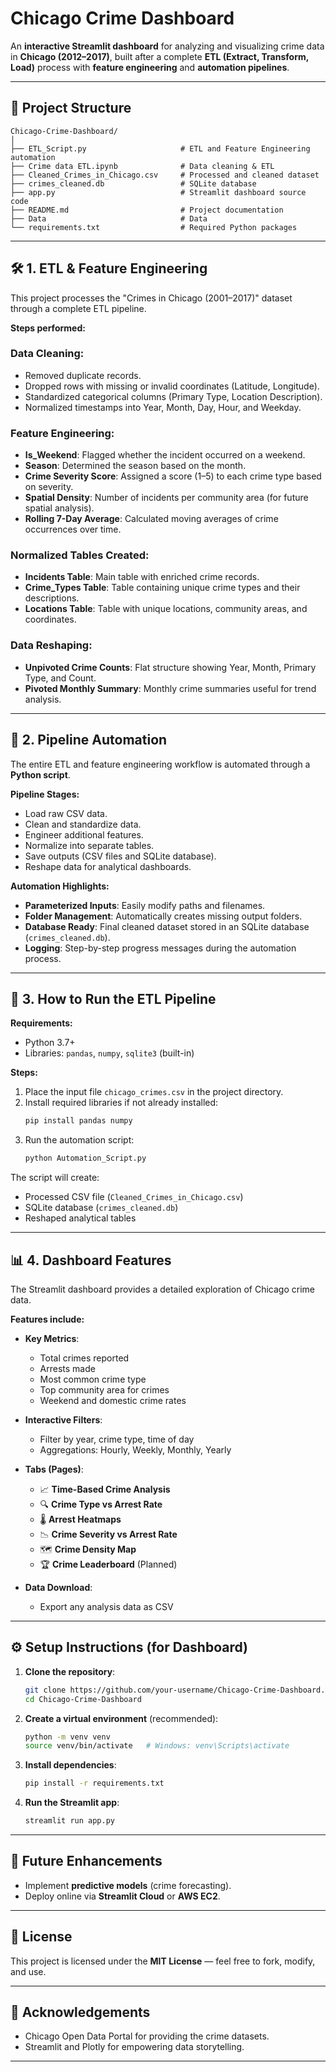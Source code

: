 # Chicago Crime Dashboard

An **interactive Streamlit dashboard** for analyzing and visualizing crime data in **Chicago (2012–2017)**, built after a complete **ETL (Extract, Transform, Load)** process with **feature engineering** and **automation pipelines**.

---

## 📂 Project Structure

```
Chicago-Crime-Dashboard/
│
├── ETL_Script.py                     # ETL and Feature Engineering automation
├── Crime data ETL.ipynb              # Data cleaning & ETL
├── Cleaned_Crimes_in_Chicago.csv     # Processed and cleaned dataset
├── crimes_cleaned.db                 # SQLite database
├── app.py                            # Streamlit dashboard source code
├── README.md                         # Project documentation
├── Data                              # Data
└── requirements.txt                  # Required Python packages
```

---

## 🛠️ 1. ETL & Feature Engineering

This project processes the "Crimes in Chicago (2001–2017)" dataset through a complete ETL pipeline.

**Steps performed:**

### Data Cleaning:
- Removed duplicate records.
- Dropped rows with missing or invalid coordinates (Latitude, Longitude).
- Standardized categorical columns (Primary Type, Location Description).
- Normalized timestamps into Year, Month, Day, Hour, and Weekday.

### Feature Engineering:
- **Is_Weekend**: Flagged whether the incident occurred on a weekend.
- **Season**: Determined the season based on the month.
- **Crime Severity Score**: Assigned a score (1–5) to each crime type based on severity.
- **Spatial Density**: Number of incidents per community area (for future spatial analysis).
- **Rolling 7-Day Average**: Calculated moving averages of crime occurrences over time.

### Normalized Tables Created:
- **Incidents Table**: Main table with enriched crime records.
- **Crime_Types Table**: Table containing unique crime types and their descriptions.
- **Locations Table**: Table with unique locations, community areas, and coordinates.

### Data Reshaping:
- **Unpivoted Crime Counts**: Flat structure showing Year, Month, Primary Type, and Count.
- **Pivoted Monthly Summary**: Monthly crime summaries useful for trend analysis.

---

## 🤖 2. Pipeline Automation

The entire ETL and feature engineering workflow is automated through a **Python script**.

**Pipeline Stages:**
- Load raw CSV data.
- Clean and standardize data.
- Engineer additional features.
- Normalize into separate tables.
- Save outputs (CSV files and SQLite database).
- Reshape data for analytical dashboards.

**Automation Highlights:**
- **Parameterized Inputs**: Easily modify paths and filenames.
- **Folder Management**: Automatically creates missing output folders.
- **Database Ready**: Final cleaned dataset stored in an SQLite database (`crimes_cleaned.db`).
- **Logging**: Step-by-step progress messages during the automation process.

---

## 🧠 3. How to Run the ETL Pipeline

**Requirements:**
- Python 3.7+
- Libraries: `pandas`, `numpy`, `sqlite3` (built-in)

**Steps:**
1. Place the input file `chicago_crimes.csv` in the project directory.
2. Install required libraries if not already installed:
   ```bash
   pip install pandas numpy
   ```
3. Run the automation script:
   ```bash
   python Automation_Script.py
   ```

The script will create:
- Processed CSV file (`Cleaned_Crimes_in_Chicago.csv`)
- SQLite database (`crimes_cleaned.db`)  
- Reshaped analytical tables

---

## 📊 4. Dashboard Features

The Streamlit dashboard provides a detailed exploration of Chicago crime data.

**Features include:**
- **Key Metrics**:
  - Total crimes reported
  - Arrests made
  - Most common crime type
  - Top community area for crimes
  - Weekend and domestic crime rates

- **Interactive Filters**:
  - Filter by year, crime type, time of day
  - Aggregations: Hourly, Weekly, Monthly, Yearly

- **Tabs (Pages)**:
  - 📈 **Time-Based Crime Analysis**
  - 🔍 **Crime Type vs Arrest Rate**
  - 🌡️ **Arrest Heatmaps**
  - 📉 **Crime Severity vs Arrest Rate**
  - 🗺️ **Crime Density Map**
  - 🏆 **Crime Leaderboard** (Planned)

- **Data Download**:
  - Export any analysis data as CSV

---

## ⚙️ Setup Instructions (for Dashboard)

1. **Clone the repository**:
   ```bash
   git clone https://github.com/your-username/Chicago-Crime-Dashboard.git
   cd Chicago-Crime-Dashboard
   ```

2. **Create a virtual environment** (recommended):
   ```bash
   python -m venv venv
   source venv/bin/activate   # Windows: venv\Scripts\activate
   ```

3. **Install dependencies**:
   ```bash
   pip install -r requirements.txt
   ```

4. **Run the Streamlit app**:
   ```bash
   streamlit run app.py
   ```

---

## 🚀 Future Enhancements

- Implement **predictive models** (crime forecasting).
- Deploy online via **Streamlit Cloud** or **AWS EC2**.

---

## 📜 License

This project is licensed under the **MIT License** — feel free to fork, modify, and use.

---

## 🙌 Acknowledgements

- Chicago Open Data Portal for providing the crime datasets.
- Streamlit and Plotly for empowering data storytelling.

---
